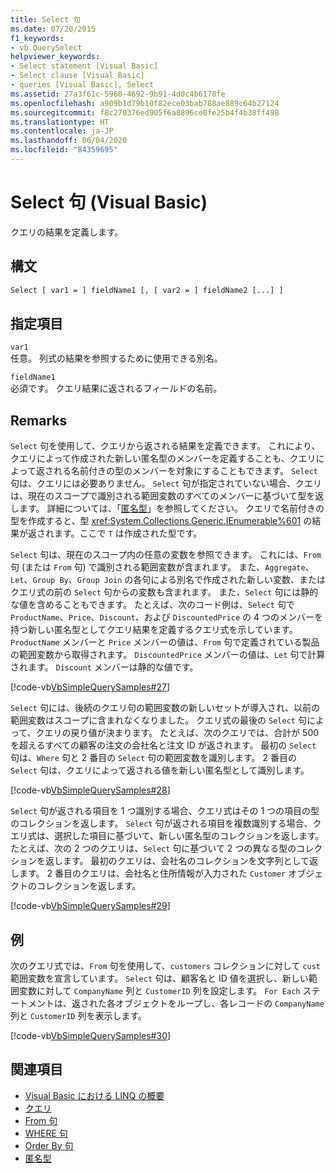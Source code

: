 ```yaml
---
title: Select 句
ms.date: 07/20/2015
f1_keywords:
- vb.QuerySelect
helpviewer_keywords:
- Select statement [Visual Basic]
- Select clause [Visual Basic]
- queries [Visual Basic], Select
ms.assetid: 27a3f61c-5960-4692-9b91-4d0c4b6178fe
ms.openlocfilehash: a909b1d79b10f82ece03bab788ae889c64b27124
ms.sourcegitcommit: f8c270376ed905f6a8896ce0fe25b4f4b38ff498
ms.translationtype: HT
ms.contentlocale: ja-JP
ms.lasthandoff: 06/04/2020
ms.locfileid: "84359695"
---
```

# <a name="select-clause-visual-basic"></a>Select 句 (Visual Basic)
クエリの結果を定義します。  
  
## <a name="syntax"></a>構文  
  
```vb  
Select [ var1 = ] fieldName1 [, [ var2 = ] fieldName2 [...] ]  
```  
  
## <a name="parts"></a>指定項目  
 `var1`  
 任意。 列式の結果を参照するために使用できる別名。  
  
 `fieldName1`  
 必須です。 クエリ結果に返されるフィールドの名前。  
  
## <a name="remarks"></a>Remarks  
 `Select` 句を使用して、クエリから返される結果を定義できます。 これにより、クエリによって作成された新しい匿名型のメンバーを定義することも、クエリによって返される名前付きの型のメンバーを対象にすることもできます。 `Select` 句は、クエリには必要ありません。 `Select` 句が指定されていない場合、クエリは、現在のスコープで識別される範囲変数のすべてのメンバーに基づいて型を返します。 詳細については、「[匿名型](../../programming-guide/language-features/objects-and-classes/anonymous-types.md)」を参照してください。 クエリで名前付きの型を作成すると、型 <xref:System.Collections.Generic.IEnumerable%601> の結果が返されます。ここで `T` は作成された型です。  
  
 `Select` 句は、現在のスコープ内の任意の変数を参照できます。 これには、`From` 句 (または `From` 句) で識別される範囲変数が含まれます。 また、`Aggregate`、`Let`、`Group By`、`Group Join` の各句による別名で作成された新しい変数、またはクエリ式の前の `Select` 句からの変数も含まれます。 また、`Select` 句には静的な値を含めることもできます。 たとえば、次のコード例は、`Select` 句で `ProductName`、`Price`、`Discount`、および `DiscountedPrice` の 4 つのメンバーを持つ新しい匿名型としてクエリ結果を定義するクエリ式を示しています。 `ProductName` メンバーと `Price` メンバーの値は、`From` 句で定義されている製品の範囲変数から取得されます。 `DiscountedPrice` メンバーの値は、`Let` 句で計算されます。 `Discount` メンバーは静的な値です。  
  
 [!code-vb[VbSimpleQuerySamples#27](~/samples/snippets/visualbasic/VS_Snippets_VBCSharp/VbSimpleQuerySamples/VB/QuerySamples1.vb#27)]  
  
 `Select` 句には、後続のクエリ句の範囲変数の新しいセットが導入され、以前の範囲変数はスコープに含まれなくなりました。 クエリ式の最後の `Select` 句によって、クエリの戻り値が決まります。 たとえば、次のクエリでは、合計が 500 を超えるすべての顧客の注文の会社名と注文 ID が返されます。 最初の `Select` 句は、`Where` 句と 2 番目の `Select` 句の範囲変数を識別します。 2 番目の `Select` 句は、クエリによって返される値を新しい匿名型として識別します。  
  
 [!code-vb[VbSimpleQuerySamples#28](~/samples/snippets/visualbasic/VS_Snippets_VBCSharp/VbSimpleQuerySamples/VB/QuerySamples1.vb#28)]  
  
 `Select` 句が返される項目を 1 つ識別する場合、クエリ式はその 1 つの項目の型のコレクションを返します。 `Select` 句が返される項目を複数識別する場合、クエリ式は、選択した項目に基づいて、新しい匿名型のコレクションを返します。 たとえば、次の 2 つのクエリは、`Select` 句に基づいて 2 つの異なる型のコレクションを返します。 最初のクエリは、会社名のコレクションを文字列として返します。 2 番目のクエリは、会社名と住所情報が入力された `Customer` オブジェクトのコレクションを返します。  
  
 [!code-vb[VbSimpleQuerySamples#29](~/samples/snippets/visualbasic/VS_Snippets_VBCSharp/VbSimpleQuerySamples/VB/QuerySamples1.vb#29)]  
  
## <a name="example"></a>例  
 次のクエリ式では、`From` 句を使用して、`customers` コレクションに対して `cust` 範囲変数を宣言しています。 `Select` 句は、顧客名と ID 値を選択し、新しい範囲変数に対して `CompanyName` 列と `CustomerID` 列を設定します。 `For Each` ステートメントは、返された各オブジェクトをループし、各レコードの `CompanyName` 列と `CustomerID` 列を表示します。  
  
 [!code-vb[VbSimpleQuerySamples#30](~/samples/snippets/visualbasic/VS_Snippets_VBCSharp/VbSimpleQuerySamples/VB/QuerySamples1.vb#30)]  
  
## <a name="see-also"></a>関連項目

- [Visual Basic における LINQ の概要](../../programming-guide/language-features/linq/introduction-to-linq.md)
- [クエリ](index.md)
- [From 句](from-clause.md)
- [WHERE 句](where-clause.md)
- [Order By 句](order-by-clause.md)
- [匿名型](../../programming-guide/language-features/objects-and-classes/anonymous-types.md)
